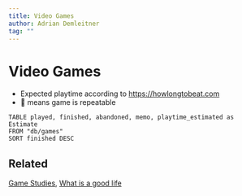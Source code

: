 ```yaml
---
title: Video Games
author: Adrian Demleitner
tag: ""
---
```

# Video Games
- Expected playtime according to https://howlongtobeat.com
- 🔁 means game is repeatable
```dataview
TABLE played, finished, abandoned, memo, playtime_estimated as Estimate
FROM "db/games"
SORT finished DESC
```

## Related
[Game Studies](notes/Game%20Studies.md), [What is a good life](notes/What%20is%20a%20good%20life.md)